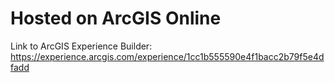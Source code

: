 # Hosted on ArcGIS Online

Link to ArcGIS Experience Builder: https://experience.arcgis.com/experience/1cc1b555590e4f1bacc2b79f5e4dfadd
